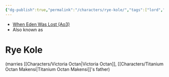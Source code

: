 ```yaml
---
{"dg-publish":true,"permalink":"/characters/rye-kole/","tags":["lord","character"],"dgHomeLink":false}
---
```


- [When Eden Was Lost (Ao3)](https://archiveofourown.org/works/19334440/chapters/45992584)
- Also known as 

# Rye Kole

(marries [[Characters/Victoria Octan\|Victoria Octan]], [[Characters/Titanium Octan Makensi\|Titanium Octan Makensi]]'s father)